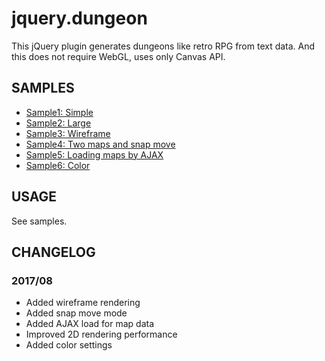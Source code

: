 # jquery.dungeon

This jQuery plugin generates dungeons like retro RPG from text data.
And this does not require WebGL, uses only Canvas API.

## SAMPLES

* [Sample1: Simple](https://yuichietsu.github.io/jquery.dungeon/sample/sample1.html)
* [Sample2: Large](https://yuichietsu.github.io/jquery.dungeon/sample/sample2.html)
* [Sample3: Wireframe](https://yuichietsu.github.io/jquery.dungeon/sample/sample3.html)
* [Sample4: Two maps and snap move](https://yuichietsu.github.io/jquery.dungeon/sample/sample4.html)
* [Sample5: Loading maps by AJAX](https://yuichietsu.github.io/jquery.dungeon/sample/sample5.html)
* [Sample6: Color](https://yuichietsu.github.io/jquery.dungeon/sample/sample6.html)

## USAGE

See samples.

## CHANGELOG

### 2017/08

* Added wireframe rendering
* Added snap move mode
* Added AJAX load for map data
* Improved 2D rendering performance
* Added color settings
